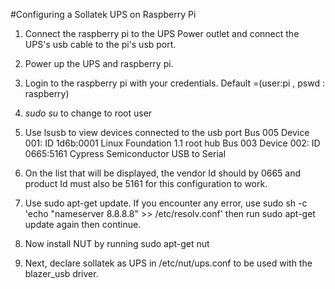 #Configuring a Sollatek UPS on Raspberry Pi

1. Connect the raspberry pi to the UPS Power outlet and connect the UPS's usb cable to the pi's usb port.
2. Power up the UPS and raspberry pi.
3. Login to the raspberry pi with your credentials. 
Default =(user:pi , pswd : raspberry)
4. *sudo su* to change to root user 
5. Use lsusb to view devices connected to the usb port 
Bus 005 Device 001: ID 1d6b:0001 Linux Foundation 1.1 root hub
Bus 003 Device 002: ID 0665:5161 Cypress Semiconductor USB to Serial

6. On the list that will be displayed, the vendor Id should by 0665 and product Id must also be 5161 for this configuration to work.
7. Use sudo apt-get update. If you encounter any error, use 
sudo sh -c 'echo "nameserver 8.8.8.8" >> /etc/resolv.conf' then run sudo apt-get update again then continue.
8. Now install NUT by running sudo apt-get nut
9. Next, declare sollatek as UPS in /etc/nut/ups.conf to be used with the blazer_usb driver.
